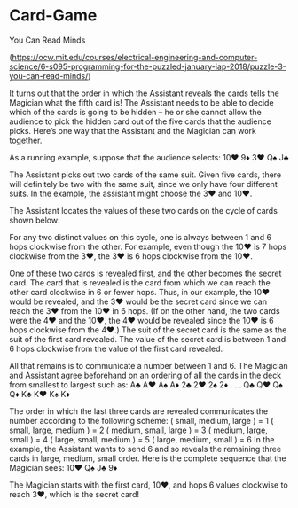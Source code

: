 # Card-Game

You Can Read Minds

(https://ocw.mit.edu/courses/electrical-engineering-and-computer-science/6-s095-programming-for-the-puzzled-january-iap-2018/puzzle-3-you-can-read-minds/)

It turns out that the order in which the Assistant reveals the cards tells the Magician what the fifth card is! The Assistant needs to be able to decide which of the cards is going to be hidden – he or she cannot allow the audience to pick the hidden card out of the five cards that the audience picks. Here’s one way that the Assistant and the Magician can work together.

As a running example, suppose that the audience selects: 10♥ 9♦ 3♥ Q♠ J♣ 

The Assistant picks out two cards of the same suit. Given five cards, there will definitely be two with the same suit, since we only have four different suits. In the example, the assistant might choose the 3♥ and 10♥. 

The Assistant locates the values of these two cards on the cycle of cards shown below:



For any two distinct values on this cycle, one is always between 1 and 6 hops clockwise from the other. For example, even though the 10♥ is 7 hops clockwise from the 3♥, the 3♥ is 6 hops clockwise from the 10♥.

One of these two cards is revealed first, and the other becomes the secret card. The card that is revealed is the card from which we can reach the other card clockwise in 6 or fewer hops. Thus, in our example, the 10♥ would be revealed, and the 3♥ would be the secret card since we can reach the 3♥ from the 10♥ in 6 hops. (If on the other hand, the two cards were the 4♥ and the 10♥, the 4♥ would be revealed since the 10♥ is 6 hops clockwise from the 4♥.)
The suit of the secret card is the same as the suit of the first card revealed.
The value of the secret card is between 1 and 6 hops clockwise from the value of the first card revealed.

All that remains is to communicate a number between 1 and 6. The Magician and Assistant agree beforehand on an ordering of all the cards in the deck from smallest to largest such as:
A♣ A♥ A♠ A♦ 2♣ 2♥ 2♠ 2♦ . . . Q♣ Q♥ Q♠ Q♦ K♣ K♥ K♠ K♦

The order in which the last three cards are revealed communicates the number according to the following scheme:
( small, medium, large ) = 1
( small, large, medium ) = 2
( medium, small, large ) = 3
( medium, large, small ) = 4
( large, small, medium ) = 5
( large, medium, small ) = 6
In the example, the Assistant wants to send 6 and so reveals the remaining three cards in large, medium, small order. Here is the complete sequence that the Magician sees: 10♥ Q♠ J♣ 9♦

The Magician starts with the first card, 10♥, and hops 6 values clockwise to reach 3♥, which is the secret card!
